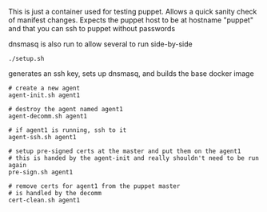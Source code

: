 This is just a container used for testing puppet.  Allows a quick sanity check of manifest changes.  Expects the puppet host
to be at hostname "puppet" and that you can ssh to puppet without passwords

dnsmasq is also run to allow several to run side-by-side

	./setup.sh

generates an ssh key, sets up dnsmasq, and builds the base docker image

	# create a new agent
	agent-init.sh agent1

	# destroy the agent named agent1
	agent-decomm.sh agent1

	# if agent1 is running, ssh to it
	agent-ssh.sh agent1

	# setup pre-signed certs at the master and put them on the agent1
	# this is handed by the agent-init and really shouldn't need to be run again
	pre-sign.sh agent1

	# remove certs for agent1 from the puppet master
	# is handled by the decomm
	cert-clean.sh agent1






